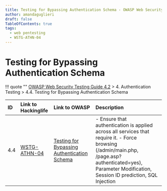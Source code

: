 ```yaml
---
title: Testing for Bypassing Authentication Schema - OWASP Web Security Testing Guide 
author: amandaguglieri
draft: false
TableOfContents: true
tags:
  - web pentesting
  - WSTG-ATHN-04
---
```




# Testing for Bypassing Authentication Schema

!!! quote ""
	[OWASP Web Security Testing Guide 4.2](index.md) > 4. Authentication Testing > 4.4. Testing for Bypassing Authentication Schema

|ID|Link to Hackinglife|Link to OWASP|Description|
|:---|:---|:---|:---|
|4.4|[WSTG-ATHN-04](WSTG-ATHN-04.md)|[Testing for Bypassing Authentication Schema](https://owasp.org/www-project-web-security-testing-guide/latest/4-Web_Application_Security_Testing/04-Authentication_Testing/04-Testing_for_Bypassing_Authentication_Schema)|- Ensure that authentication is applied across all services that require it.  - Force browsing (/admin/main.php, /page.asp?authenticated=yes), Parameter Modification, Session ID prediction, SQL Injection|



